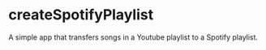 # createSpotifyPlaylist
A simple app that transfers songs in a Youtube playlist to a Spotify playlist.
